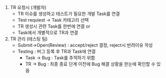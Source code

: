 1. TR 요청시 (개발자)
	- TR 이슈를 생성하고 테스트가 필요한 개발 Task를 연결
	- Test requiest -> Task 카테고리 선택
	- TR 생성시 관련 Task를 한번에 연결 or
	- Task에서 개별적으로 TR과 연결
1. TR 관리 (테스팅 팀)
	- Submit->Open(Review) : accept/reject 결정, reject시 반려이유 작성
	- Testing : 버그 등록 후 TR과 Task에 연결
		- Task -> Bug : Task를 추적하기 위함
		- TR -> Bug : 최종 종료 단계 이전에 Bug 해결 상황을 한눈에 확인할 수 있음


